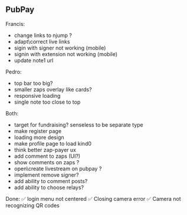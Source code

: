 ## PubPay

Francis:
- change links to njump ?
- adapt\correct live links
- sigin with signer not working (mobile)
- signin with extension not working (mobile)
- update note1 url

Pedro:
- top bar too big?
- smaller zaps overlay like cards?
- responsive loading 
- single note too close to top

Both:
- target for fundraising? senseless to be separate type
- make register page
- loading more design
- make profile page to load kind0
- think better zap-payer ux
- add comment to zaps (UI?)
- show comments on zaps ?
- open\create livestream on pubpay ?
- implement remove signer?
- add ability to comment posts?
- add ability to choose relays?

Done:
✅ login menu not centered
✅ Closing camera error
✅ Camera not recognizing QR codes